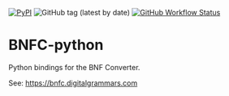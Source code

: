 [![PyPI](https://img.shields.io/pypi/v/bnfc)](https://pypi.org/project/bnfc/)
![GitHub tag (latest by date)](https://img.shields.io/github/v/tag/wenkokke/bnfc-python)
[![GitHub Workflow Status](https://github.com/wenkokke/bnfc-python/actions/workflows/ci.yml/badge.svg)](https://github.com/wenkokke/bnfc-python/actions/workflows/ci.yml)

# BNFC-python

Python bindings for the BNF Converter.

See: <https://bnfc.digitalgrammars.com>
